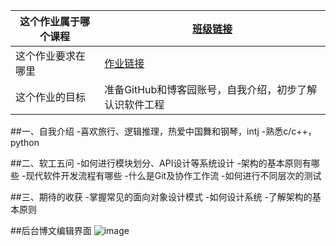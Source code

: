 | 这个作业属于哪个课程 | [班级链接](https://edu.cnblogs.com/campus/gdgy/Class12Grade23ComputerScience) |
| ----------------- |--------------- |
| 这个作业要求在哪里| [作业链接](https://edu.cnblogs.com/campus/gdgy/Class12Grade23ComputerScience/homework/13469) |
| 这个作业的目标 | 准备GitHub和博客园账号，自我介绍，初步了解认识软件工程 |


##一、自我介绍
-喜欢旅行、逻辑推理，热爱中国舞和钢琴，intj
-熟悉c/c++，python

##二、软工五问
-如何进行模块划分、API设计等系统设计
-架构的基本原则有哪些
-现代软件开发流程有哪些
-什么是Git及协作工作流
-如何进行不同层次的测试

##三、期待的收获
-掌握常见的面向对象设计模式
-如何设计系统
-了解架构的基本原则

##后台博文编辑界面
![image](https://img2024.cnblogs.com/blog/3700264/202509/3700264-20250909185147067-1208019430.png)
